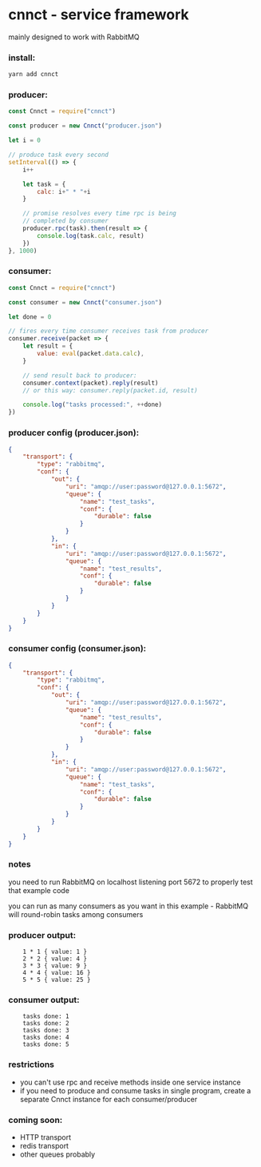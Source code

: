 # cnnct - service framework

mainly designed to work with RabbitMQ

### install:

```bash
yarn add cnnct
```

### producer:

```javascript
const Cnnct = require("cnnct")

const producer = new Cnnct("producer.json")

let i = 0

// produce task every second
setInterval(() => {
    i++

    let task = {
        calc: i+" * "+i
    }

    // promise resolves every time rpc is being
    // completed by consumer
    producer.rpc(task).then(result => {
        console.log(task.calc, result)
    })
}, 1000)
```

### consumer:

```javascript
const Cnnct = require("cnnct")

const consumer = new Cnnct("consumer.json")

let done = 0

// fires every time consumer receives task from producer
consumer.receive(packet => {
    let result = {
        value: eval(packet.data.calc),
    }

    // send result back to producer:
    consumer.context(packet).reply(result)
    // or this way: consumer.reply(packet.id, result)

    console.log("tasks processed:", ++done)
})
```

### producer config (producer.json):

```json
{
    "transport": {
        "type": "rabbitmq",
        "conf": {
            "out": {
                "uri": "amqp://user:password@127.0.0.1:5672",
                "queue": {
                    "name": "test_tasks",
                    "conf": {
                        "durable": false
                    }
                }
            },
            "in": {
                "uri": "amqp://user:password@127.0.0.1:5672",
                "queue": {
                    "name": "test_results",
                    "conf": {
                        "durable": false
                    }
                }
            }
        }
    }
}
```

### consumer config (consumer.json):

```json
{
    "transport": {
        "type": "rabbitmq",
        "conf": {
            "out": {
                "uri": "amqp://user:password@127.0.0.1:5672",
                "queue": {
                    "name": "test_results",
                    "conf": {
                        "durable": false
                    }
                }
            },
            "in": {
                "uri": "amqp://user:password@127.0.0.1:5672",
                "queue": {
                    "name": "test_tasks",
                    "conf": {
                        "durable": false
                    }
                }
            }
        }
    }
}
```

### notes

you need to run RabbitMQ on localhost listening port 5672 to properly test that example code

you can run as many consumers as you want in this example - RabbitMQ will round-robin tasks among consumers

### producer output:

```
    1 * 1 { value: 1 }
    2 * 2 { value: 4 }
    3 * 3 { value: 9 }
    4 * 4 { value: 16 }
    5 * 5 { value: 25 }
```

### consumer output:

```
    tasks done: 1
    tasks done: 2
    tasks done: 3
    tasks done: 4
    tasks done: 5
```

### restrictions

- you can't use rpc and receive methods inside one service instance
- if you need to produce and consume tasks in single program, create a separate Cnnct instance for each consumer/producer

### coming soon:

- HTTP transport
- redis transport
- other queues probably
